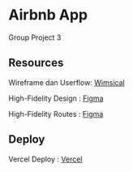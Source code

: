 # Airbnb App

Group Project 3

## Resources

Wireframe dan Userflow: [Wimsical](https://whimsical.com/airbnb-app-BkExmQRuJKg5qidCmMjQdv)

High-Fidelity Design : [Figma](https://www.figma.com/file/55y0ifT5rqeU5m3EovrbCg/AirBnb?type=design&node-id=738%3A862&t=94yozFETepYnUmPF-1)

High-Fidelity Routes : [Figma](https://www.figma.com/file/55y0ifT5rqeU5m3EovrbCg/AirBnb?type=design&node-id=744%3A309&t=94yozFETepYnUmPF-1)

## Deploy

Vercel Deploy : [Vercel]()
